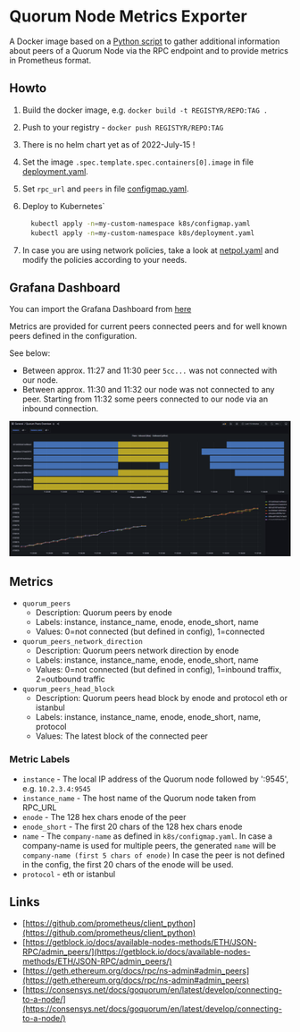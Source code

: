 # Quorum Node Metrics Exporter

A Docker image based on a [Python script](./source/main.py) to gather additional information about peers of a Quorum Node via the RPC endpoint and to provide metrics in Prometheus format.

## Howto

1. Build the docker image, e.g. `docker build -t REGISTYR/REPO:TAG .`
2. Push to your registry - `docker push REGISTYR/REPO:TAG`
3. There is no helm chart yet as of 2022-July-15 !
4. Set the image `.spec.template.spec.containers[0].image` in file [deployment.yaml](./k8s/deployment.yaml).
5. Set `rpc_url` and `peers` in file [configmap.yaml](./k8s/configmap.yaml).
6. Deploy to Kubernetes`

      ```bash
        kubectl apply -n=my-custom-namespace k8s/configmap.yaml
        kubectl apply -n=my-custom-namespace k8s/deployment.yaml
      ```

7. In case you are using network policies, take a look at [netpol.yaml](./k8s/netpol.yaml) and modify the policies according to your needs.

## Grafana Dashboard

You can import the Grafana Dashboard from [here](./docs/grafana_dashboard_peers_overview.json)

Metrics are provided for current peers connected peers and for well known peers defined in the configuration.

See below:

- Between approx. 11:27 and 11:30 peer `5cc...` was not connected with our node.
- Between approx. 11:30 and 11:32 our node was not connected to any peer. Starting from 11:32 some peers connected to our node via an inbound connection.

![Grafana Dashboard](./docs/grafana_dashboard_peers_overview.png)

## Metrics

- `quorum_peers`
  - Description: Quorum peers by enode
  - Labels: instance, instance_name, enode, enode_short, name
  - Values: 0=not connected (but defined in config), 1=connected
- `quorum_peers_network_direction`
  - Description: Quorum peers network direction by enode
  - Labels: instance, instance_name, enode, enode_short, name
  - Values: 0=not connected (but defined in config), 1=inbound traffix, 2=outbound traffic
- `quorum_peers_head_block`
  - Description: Quorum peers head block by enode and protocol eth or istanbul
  - Labels: instance, instance_name, enode, enode_short, name, protocol
  - Values: The latest block of the connected peer

### Metric Labels

- `instance` - The local IP address of the Quorum node followed by ':9545', e.g. `10.2.3.4:9545`
- `instance_name` - The host name of the Quorum node taken from RPC_URL
- `enode` - The 128 hex chars enode of the peer
- `enode_short` - The first 20 chars of the 128 hex chars enode
- `name` - The `company-name` as defined in `k8s/configmap.yaml`.
   In case a company-name is used for multiple peers, the generated `name` will be `company-name (first 5 chars of enode)`
   In case the peer is not defined in the config, the first 20 chars of the enode will be used.
- `protocol` - eth or istanbul

## Links

- [https://github.com/prometheus/client_python](https://github.com/prometheus/client_python)
- [https://getblock.io/docs/available-nodes-methods/ETH/JSON-RPC/admin_peers/](https://getblock.io/docs/available-nodes-methods/ETH/JSON-RPC/admin_peers/)
- [https://geth.ethereum.org/docs/rpc/ns-admin#admin_peers](https://geth.ethereum.org/docs/rpc/ns-admin#admin_peers)
- [https://consensys.net/docs/goquorum/en/latest/develop/connecting-to-a-node/](https://consensys.net/docs/goquorum/en/latest/develop/connecting-to-a-node/)
